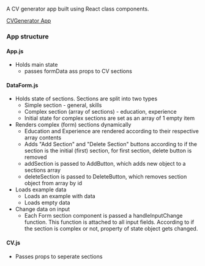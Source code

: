 A CV generator app built using React class components.

[CVGenerator App](https://litaish.github.io/cv-generator/)

### App structure

#### App.js
- Holds main state
    - passes formData ass props to CV sections

#### DataForm.js
- Holds state of sections. Sections are split into two types
    - Simple section - general, skills
    - Complex section (array of sections) - education, experience
    - Initial state for complex sections are set as an array of 1 empty item
- Renders complex (form) sections dynamically
    - Education and Experience are rendered according to their respective array contents
    - Adds "Add Section" and "Delete Section" buttons according to if the section is the initial (first) section, for first section, delete button
    is removed
    - addSection is passed to AddButton, which adds new object to a sections array
    - deleteSection is passed to DeleteButton, which removes section object from array by id
- Loads example data
    - Loads an example with data
    - Loads empty data
- Change data on input
    - Each Form section component is passed a handleInputChange function. This function is attached to all input fields. According to if the section is complex or not, property of state object gets changed.

#### CV.js
- Passes props to seperate sections
